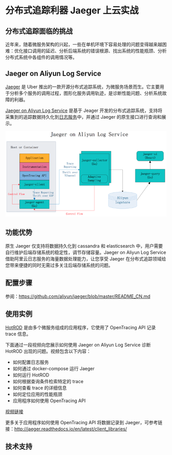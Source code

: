 # 分布式追踪利器 Jaeger 上云实战

## 分布式追踪面临的挑战
近年来，随着微服务架构的兴起，一些在单机环境下容易处理的问题变得越来越困难：优化接口调用的延迟、分析后端系统的错误根源、找出系统的性能瓶颈、分析分布式系统中各组件的调用情况等。

## Jaeger on Aliyun Log Service
[Jaeger](http://jaeger.readthedocs.io/en/latest/) 是 Uber 推出的一款开源分布式追踪系统，为微服务场景而生。它主要用于分析多个服务的调用过程，图形化服务调用轨迹，是诊断性能问题、分析系统故障的利器。

[Jaeger on Aliyun Log Service](https://github.com/aliyun/jaeger) 是基于 Jeager 开发的分布式追踪系统，支持将采集到的追踪数据持久化到[日志服务](https://help.aliyun.com/product/28958.html)中，并通过 Jaeger 的原生接口进行查询和展示。

![architecture.png](/pics/architecture.png)

## 功能优势
原生 Jaeger 仅支持将数据持久化到 cassandra 和 elasticsearch 中，用户需要自行维护后端存储系统的稳定性，调节存储容量。Jaeger on Aliyun Log Service 借助阿里云日志服务的海量数据处理能力，让您享受 Jaeger 在分布式追踪领域给您带来便捷的同时无需过多关注后端存储系统的问题。

## 配置步骤
参阅：https://github.com/aliyun/jaeger/blob/master/README_CN.md

## 使用实例
[HotROD](https://github.com/aliyun/jaeger/tree/master/examples/hotrod) 是由多个微服务组成的应用程序，它使用了 OpenTracing API 记录 trace 信息。

下面通过一段视频向您展示如何使用 Jaeger on Aliyun Log Service 诊断 HotROD 出现的问题。视频包含以下内容：
* 如何配置日志服务
* 如何通过 docker-compose 运行 Jaeger
* 如何运行 HotROD
* 如何根据查询条件检索特定的 trace
* 如何查看 trace 的详细信息
* 如何定位应用的性能瓶颈
* 应用程序如何使用 OpenTracing API

[视频链接]()

更多关于应用程序如何使用 OpenTracing API 将数据记录到 Jaeger，可参考链接：http://jaeger.readthedocs.io/en/latest/client_libraries/

## 技术支持